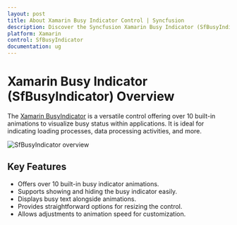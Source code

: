```yaml
---
layout: post
title: About Xamarin Busy Indicator Control | Syncfusion
description: Discover the Syncfusion Xamarin Busy Indicator (SfBusyIndicator) control, its features, and implementations.
platform: Xamarin
control: SfBusyIndicator
documentation: ug
---
```


# Xamarin Busy Indicator (SfBusyIndicator) Overview

The [Xamarin BusyIndicator](https://www.syncfusion.com/xamarin-ui-controls/xamarin-busy-indicator) is a versatile control offering over 10 built-in animations to visualize busy status within applications. It is ideal for indicating loading processes, data processing activities, and more.

![SfBusyIndicator overview](images/Overview.png)

## Key Features

* Offers over 10 built-in busy indicator animations.
* Supports showing and hiding the busy indicator easily.
* Displays busy text alongside animations.
* Provides straightforward options for resizing the control.
* Allows adjustments to animation speed for customization.
